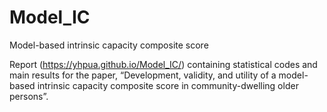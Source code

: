 
<!-- README.md is generated from README.Rmd. Please edit that file -->

# Model_IC

Model-based intrinsic capacity composite score

Report (<https://yhpua.github.io/Model_IC/>) containing statistical
codes and main results for the paper, “Development, validity, and
utility of a model-based intrinsic capacity composite score in
community-dwelling older persons”.
